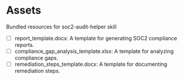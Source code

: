 # Assets

Bundled resources for soc2-audit-helper skill

- [ ] report_template.docx: A template for generating SOC2 compliance reports.
- [ ] compliance_gap_analysis_template.xlsx: A template for analyzing compliance gaps.
- [ ] remediation_steps_template.docx: A template for documenting remediation steps.
